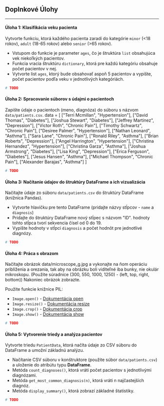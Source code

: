 ## Doplnkové Úlohy

---
#### Úloha 1: Klasifikácia veku pacienta

Vytvorte funkciu, ktorá každého pacienta zaradí do kategórie `minor` (<18 rokov), `adult` (18-65 rokov) alebo `senior` (>65 rokov). 
- Vstupom do funkcie je parameter `ages`, čo je štruktúra `list` obsahujúca vek niekoľkých pacientov.
- Funkcia vracia štruktúru `dictionary`, ktorá pre každú kategóriu obsahuje počet pacientov v nej.
- Vytvorte list `ages`, ktorý bude obsahovať aspoň 5 pacientov a vypíšte, počet pacientov podľa veku v jednotlivých kategóriách.


```python
# TODO
```

#### Úloha 2: Spracovanie súborov s údajmi o pacientoch

Zapište údaje o pacientoch (meno, diagnóza) do súboru s názvom `data/patients.csv`.
data = [
    ["Terri Mcmillan", "Hypertension"],
    ["David Thomas", "Diabetes"],
    ["Joshua Stewart", "Diabetes"],
    ["Jeffrey Martinez", "Depression"],
    ["Victor Roth", "Chronic Pain"],
    ["Timothy Schwartz", "Chronic Pain"],
    ["Desiree Palmer", "Hypertension"],
    ["Nathan Leonard", "Asthma"],
    ["Sara Lane", "Chronic Pain"],
    ["Ronald Riley", "Asthma"],
    ["Brian Roberts", "Depression"],
    ["Angel Harrington", "Hypertension"],
    ["Christina Hernandez", "Hypertension"],
    ["Christina Garza", "Asthma"],
    ["Joshua Armstrong", "Diabetes"],
    ["Lisa King", "Depression"],
    ["Erica Ferguson", "Diabetes"],
    ["Jesus Hansen", "Asthma"],
    ["Michael Thompson", "Chronic Pain"],
    ["Alexander Barajas", "Asthma"]
]

```python
# TODO
```

#### Úloha 3: Načítanie údajov do štruktúry DataFrame a ich vizualizácia

Načítajte údaje zo súboru `data/patients.csv` do štruktúry DataFrame (knižnica Pandas).
- Vytvorte hlavičku pre tento DataFrame (pridajte názvy stĺpcov - `name` a `diagnosis`)
- Pridajte do štruktúry DataFrame nový stĺpec s názvom "ID". hodnoty tohto stĺpca tvorí sekvencia čísel od 0 do 19.
- Vypíšte hodnoty v stĺpci `diagnosis` a počet hodnôt pre jednotlivé diagnózy.


```python
# TODO
```

#### Úloha 4: Práca s obrazom
Načítajte obrázok data/microscope_g.jpg a vykonajte na ňom operáciu priblíženia a orezania, tak aby na obrázku boli viditeľné iba bunky, nie okulár mikroskopu. (Použite súradnice (300, 550, 1000, 1250) - (left, top, right, bottom)) Nakoniec obrázok zobrazte.

Použite funkcie knižnice PIL:
   - `Image.open()` - [Dokumentácia open](https://pillow.readthedocs.io/en/stable/reference/Image.html#PIL.Image.open)
   - `Image.resize()` - [Dokumentácia resize](https://pillow.readthedocs.io/en/stable/reference/Image.html#PIL.Image.Image.resize)
   - `Image.crop()` - [Dokumentácia crop](https://pillow.readthedocs.io/en/stable/reference/Image.html#PIL.Image.Image.crop)
   - `Image.show()` - [Dokumentácia show](https://pillow.readthedocs.io/en/stable/reference/Image.html#PIL.Image.Image.show)


```python
# TODO
```

#### Úloha 5: Vytvorenie triedy a analýza pacientov
Vytvorte triedu `PatientData`, ktorá načíta údaje zo CSV súboru do DataFrame a umožní základnú analýzu.
- Načítanie CSV súboru v konštruktore (použite súbor `data/patients.csv`) a uloženie do atribútu typu **DataFrame**.
- Metóda `count_diagnoses()`, ktorá vráti počet pacientov s jednotlivými diagnózami.
- Metóda `get_most_common_diagnosis(n)`, ktorá vráti n najčastejších diagnóz.
- Metóda `display_summary()`, ktorá zobrazí základné štatistiky.


```python
# TODO
```
